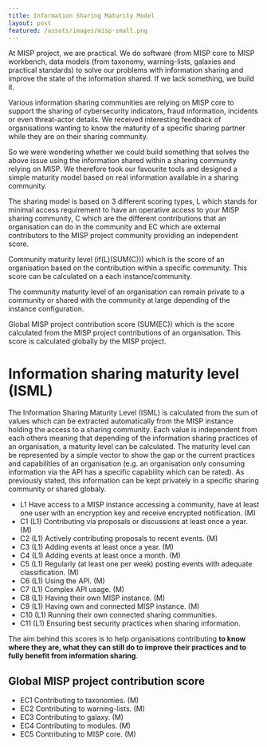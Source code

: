 ```yaml
---
title: Information Sharing Maturity Model
layout: post
featured: /assets/images/misp-small.png
---
```


At MISP project, we are practical. We do software (from MISP core to MISP workbench, data models (from taxonomy, warning-lists, galaxies and practical standards) to solve our problems with information sharing and improve the state of the information shared. If we lack something, we build it.

Various information sharing communities are relying on MISP core to support the sharing of cybersecurity indicators, fraud information, incidents or even threat-actor details. We received interesting feedback of organisations wanting to know the maturity of a specific sharing partner while they are on their sharing community.

So we were wondering whether we could build something that solves the above issue using the information shared within a sharing community relying on MISP. We therefore took our favourite tools and designed a simple maturity model based on real information available in a sharing community.

The sharing model is based on 3 different scoring types, L which stands for minimal access requirement to have an operative access to your MISP sharing community, C which are the different contributions that an organisation can do in the community and EC which are external contributors to the MISP project community providing an independent score.

Community maturity level (if(L)(SUM(C))) which is the score of an organisation based on the contribution within a specific community. This score can be calculated on a each instance/community.

The community maturity level of an organisation can remain private to a community or shared with the community at large depending of the instance configuration.

Global MISP project contribution score (SUM(EC)) which is the score calculated from the MISP project contributions of an organisation. This score is calculated globally by the MISP project.

# Information sharing maturity level (ISML)

The Information Sharing Maturity Level (ISML) is calculated from the sum of values which can be extracted automatically from the MISP instance holding the access to a sharing community. Each value is independent from each others meaning that depending of the information sharing practices of an organisation, a maturity level can be calculated. The maturity level can be represented by a simple vector to show the gap or the current practices and capabilities of an organisation (e.g. an organisation only consuming information via the API has a specific capability which can be rated). As previously stated, this information can be kept privately in a specific sharing community or shared globaly.

- L1 Have access to a MISP instance accessing a community, have at least one user with an encryption key and receive encrypted notification. (M)
- C1 (L1) Contributing via proposals or discussions at least once a year. (M)
- C2 (L1) Actively contributing proposals to recent events. (M)
- C3 (L1) Adding events at least once a year. (M)
- C4 (L1) Adding events at least once a month. (M)
- C5 (L1) Regularly (at least one per week) posting events with adequate classification. (M)
- C6 (L1) Using the API. (M)
- C7 (L1) Complex API usage. (M)
- C8 (L1) Having their own MISP instance. (M)
- C9 (L1) Having own and connected MISP instance. (M)
- C10 (L1) Running their own connected sharing communities.
- C11 (L1) Ensuring best security practices when sharing information.

The aim behind this scores is to help organisations contributing **to know where they are, what they can still do to improve their practices and to fully benefit from information sharing**.

## Global MISP project contribution score


- EC1 Contributing to taxonomies. (M)
- EC2 Contributing to warning-lists. (M)
- EC3 Contributing to galaxy. (M)
- EC4 Contributing to modules. (M)
- EC5 Contributing to MISP core. (M)
